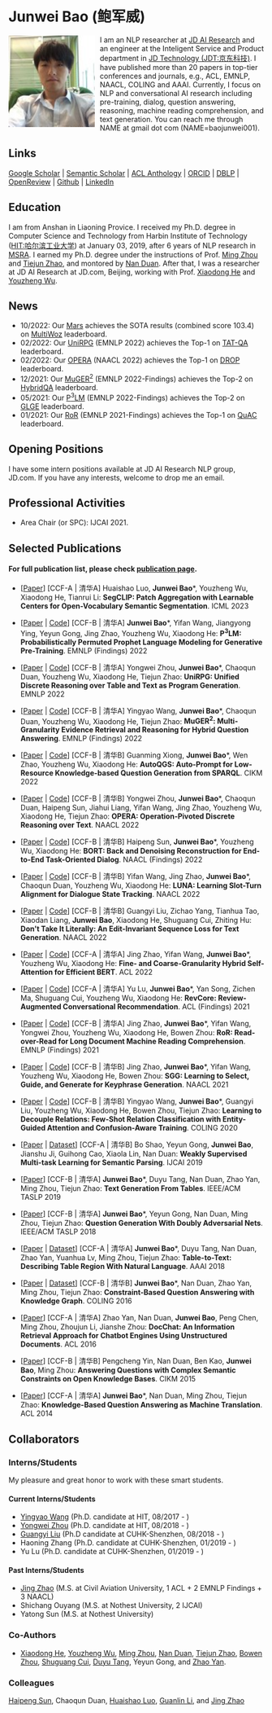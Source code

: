 # Junwei Bao (鲍军威)

<img align="left" src="citations.jpg" width=170 height=180 alt="a photo" style="padding-right:10px">

I am an NLP researcher at [JD AI Research](jdai.md) and an engineer at the Inteligent Service and Product department in [JD Technology (JDT:京东科技)](https://www.jdt.com.cn/). I have published more than 20 papers in top-tier conferences and journals, e.g., ACL, EMNLP, NAACL, COLING and AAAI. Currently, I focus on NLP and conversational AI research including pre-training, dialog, question answering, reasoning, machine reading comprehension, and text generation. You can reach me through NAME at gmail dot com (NAME=baojunwei001).




## Links
[Google Scholar](https://scholar.google.com/citations?hl=en&user=hcRREnsAAAAJ) | [Semantic Scholar](https://www.semanticscholar.org/author/Junwei-Bao/3299718?sort=total-citations) | [ACL Anthology](https://aclanthology.org/people/junwei-bao) | [ORCID](https://orcid.org/0000-0002-5549-5130) | [DBLP](https://dblp.uni-trier.de/pid/221/1287-1.html) | [OpenReview](https://openreview.net/profile?id=~Junwei_Bao1) | [Github](https://github.com/JunweiBao) | [LinkedIn](https://www.linkedin.cn/incareer/in/junwei-bao-b2883386)

## Education

I am from Anshan in Liaoning Provice. I received my Ph.D. degree in Computer Science and Technology from Harbin Institute of Technology ([HIT:哈尔滨工业大学](http://www.hit.edu.cn/)) at January 03, 2019, after 6 years of NLP research in [MSRA](https://www.msra.cn/). I earned my Ph.D. degree under the instructions of Prof. [Ming Zhou](https://scholar.google.co.jp/citations?user=a0w5c0gAAAAJ&hl=en) and [Tiejun Zhao](http://homepage.hit.edu.cn/zhaotiejun), and montored by [Nan Duan](https://nanduan.github.io/). After that, I was a researcher at JD AI Research at JD.com, Beijing, working with Prof. [Xiaodong He](https://scholar.google.com/citations?user=W5WbqgoAAAAJ&hl=en) and [Youzheng Wu](https://sites.google.com/site/erzhengcn/). 

## News
- 10/2022: Our [Mars](https://arxiv.org/pdf/2210.08917.pdf) achieves the SOTA results (combined score 103.4) on [MultiWoz](https://github.com/budzianowski/multiwoz/pull/114/commits/5bac742352fc14ad2dda381174fe4338d73d6cdc) leaderboard.
- 02/2022: Our [UniRPG](https://arxiv.org/pdf/2210.08249.pdf) (EMNLP 2022) achieves the Top-1 on [TAT-QA](https://nextplusplus.github.io/TAT-QA/) leaderboard.
- 02/2022: Our [OPERA](https://aclanthology.org/2022.naacl-main.119.pdf) (NAACL 2022) achieves the Top-1 on [DROP](https://leaderboard.allenai.org/drop/submissions/public) leaderboard.
- 12/2021: Our [MuGER<sup>2</sup>](https://arxiv.org/pdf/2210.10350.pdf) (EMNLP 2022-Findings) achieves the Top-2 on [HybridQA](https://competitions.codalab.org/competitions/24420#results) leaderboard.
- 05/2021: Our [P<sup>3</sup>LM](https://aclanthology.org/2022.findings-emnlp.496.pdf) (EMNLP 2022-Findings) achieves the Top-2 on [GLGE](https://microsoft.github.io/glge/) leaderboard.
- 01/2021: Our [RoR](https://aclanthology.org/2021.findings-emnlp.160.pdf) (EMNLP 2021-Findings) achieves the Top-1 on [QuAC](https://quac.ai/) leaderboard.


## Opening Positions
I have some intern positions available at JD AI Research NLP group, JD.com. If you have any interests, welcome to drop me an email. 

## Professional Activities
- Area Chair (or SPC): IJCAI 2021. 

## Selected Publications
#### For full publication list, please check [publication page](publications.md).
- [[Paper](https://arxiv.org/pdf/2211.14813.pdf)] [CCF-A | 清华A] Huaishao Luo, **Junwei Bao***, Youzheng Wu, Xiaodong He, Tianrui Li: 
  **SegCLIP: Patch Aggregation with Learnable Centers for Open-Vocabulary Semantic Segmentation**. ICML 2023
  
- [[Paper](https://aclanthology.org/2022.findings-emnlp.496.pdf) | [Code](https://github.com/JunweiBao/P3LM)] [CCF-B | 清华A] **Junwei Bao***, Yifan Wang, Jiangyong Ying, Yeyun Gong, Jing Zhao, Youzheng Wu, Xiaodong He: 
  **P<sup>3</sup>LM: Probabilistically Permuted Prophet Language Modeling for Generative Pre-Training**. EMNLP (Findings) 2022

- [[Paper](https://arxiv.org/pdf/2210.08249.pdf) | [Code](https://github.com/JD-AI-Research-NLP/UniRPG)] [CCF-B | 清华A] Yongwei Zhou, **Junwei Bao***, Chaoqun Duan, Youzheng Wu, Xiaodong He, Tiejun Zhao: 
  **UniRPG: Unified Discrete Reasoning over Table and Text as Program Generation**. EMNLP 2022

- [[Paper](https://arxiv.org/pdf/2210.10350.pdf) | [Code](https://github.com/JD-AI-Research-NLP/MuGER2)] [CCF-B | 清华A] Yingyao Wang, **Junwei Bao***, Chaoqun Duan, Youzheng Wu, Xiaodong He, Tiejun Zhao: 
  **MuGER<sup>2</sup>: Multi-Granularity Evidence Retrieval and Reasoning for Hybrid Question Answering**. EMNLP (Findings) 2022
  
- [[Paper](https://dl.acm.org/doi/pdf/10.1145/3511808.3557246) | [Code](https://github.com/JD-AI-Research-NLP/AutoQGS)] [CCF-B | 清华B] Guanming Xiong, **Junwei Bao***, Wen Zhao, Youzheng Wu, Xiaodong He: 
  **AutoQGS: Auto-Prompt for Low-Resource Knowledge-based Question Generation from SPARQL**. CIKM 2022
  
- [[Paper](https://aclanthology.org/2022.naacl-main.119.pdf) | [Code](https://github.com/JD-AI-Research-NLP/OPERA)] [CCF-B | 清华B] Yongwei Zhou, **Junwei Bao***, Chaoqun Duan, Haipeng Sun, Jiahui Liang, Yifan Wang, Jing Zhao, Youzheng Wu, Xiaodong He, Tiejun Zhao: 
  **OPERA: Operation-Pivoted Discrete Reasoning over Text**. NAACL 2022

- [[Paper](https://aclanthology.org/2022.findings-naacl.166.pdf) | [Code](https://github.com/JD-AI-Research-NLP/BORT)] [CCF-B | 清华B] Haipeng Sun, **Junwei Bao***, Youzheng Wu, Xiaodong He: 
  **BORT: Back and Denoising Reconstruction for End-to-End Task-Oriented Dialog**. NAACL (Findings) 2022

- [[Paper](https://aclanthology.org/2022.naacl-main.242.pdf) | [Code](https://github.com/JD-AI-Research-NLP/LUNA)] [CCF-B | 清华B] Yifan Wang, Jing Zhao, **Junwei Bao***, Chaoqun Duan, Youzheng Wu, Xiaodong He: 
  **LUNA: Learning Slot-Turn Alignment for Dialogue State Tracking**. NAACL 2022

- [[Paper](https://aclanthology.org/2022.naacl-main.150.pdf) | [Code](https://github.com/JD-AI-Research-NLP/EISL)] [CCF-B | 清华B] Guangyi Liu, Zichao Yang, Tianhua Tao, Xiaodan Liang, **Junwei Bao**, Xiaodong He, Shuguang Cui, Zhiting Hu: 
  **Don't Take It Literally: An Edit-Invariant Sequence Loss for Text Generation**. NAACL 2022

- [[Paper](https://aclanthology.org/2022.acl-long.330.pdf) | [Code](https://github.com/JD-AI-Research-NLP/FCA-BERT)] [CCF-A | 清华A] Jing Zhao, Yifan Wang, **Junwei Bao***, Youzheng Wu, Xiaodong He: 
  **Fine- and Coarse-Granularity Hybrid Self-Attention for Efficient BERT**. ACL 2022

- [[Paper](https://aclanthology.org/2021.findings-acl.99.pdf) | [Code](https://github.com/JD-AI-Research-NLP/RevCore)] [CCF-A | 清华A] Yu Lu, **Junwei Bao***, Yan Song, Zichen Ma, Shuguang Cui, Youzheng Wu, Xiaodong He: 
  **RevCore: Review-Augmented Conversational Recommendation**. ACL (Findings) 2021

- [[Paper](https://aclanthology.org/2021.findings-emnlp.160.pdf) | [Code](https://github.com/JD-AI-Research-NLP/RoR)] [CCF-B | 清华A] Jing Zhao, **Junwei Bao***, Yifan Wang, Yongwei Zhou, Youzheng Wu, Xiaodong He, Bowen Zhou: 
  **RoR: Read-over-Read for Long Document Machine Reading Comprehension**. EMNLP (Findings) 2021

- [[Paper](https://aclanthology.org/2021.naacl-main.455.pdf) | [Code](https://github.com/JD-AI-Research-NLP/SGG)] [CCF-B | 清华B] Jing Zhao, **Junwei Bao***, Yifan Wang, Youzheng Wu, Xiaodong He, Bowen Zhou: 
  **SGG: Learning to Select, Guide, and Generate for Keyphrase Generation**. NAACL 2021

- [[Paper](https://aclanthology.org/2020.coling-main.510.pdf) | [Code](https://github.com/JD-AI-Research-NLP/CTEG)] [CCF-B | 清华B] Yingyao Wang, **Junwei Bao***, Guangyi Liu, Youzheng Wu, Xiaodong He, Bowen Zhou, Tiejun Zhao: 
  **Learning to Decouple Relations: Few-Shot Relation Classification with Entity-Guided Attention and Confusion-Aware Training**. COLING 2020

- [[Paper](https://www.ijcai.org/proceedings/2019/0468.pdf) | [Dataset](https://github.com/JunweiBao/MSParS)] [CCF-A | 清华B] Bo Shao, Yeyun Gong, **Junwei Bao**, Jianshu Ji, Guihong Cao, Xiaola Lin, Nan Duan: 
  **Weakly Supervised Multi-task Learning for Semantic Parsing**. IJCAI 2019

- [[Paper](https://ieeexplore.ieee.org/document/8510869)] [CCF-B | 清华A] **Junwei Bao***, Duyu Tang, Nan Duan, Zhao Yan, Ming Zhou, Tiejun Zhao: 
  **Text Generation From Tables**. IEEE/ACM TASLP 2019

- [[Paper](https://ieeexplore.ieee.org/document/8419315)] [CCF-B | 清华A] **Junwei Bao***, Yeyun Gong, Nan Duan, Ming Zhou, Tiejun Zhao: 
  **Question Generation With Doubly Adversarial Nets**. IEEE/ACM TASLP 2018

- [[Paper](https://ojs.aaai.org/index.php/AAAI/article/view/11944/11803) | [Dataset](https://github.com/JunweiBao/Table2Text)] [CCF-A | 清华A] **Junwei Bao***, Duyu Tang, Nan Duan, Zhao Yan, Yuanhua Lv, Ming Zhou, Tiejun Zhao: 
  **Table-to-Text: Describing Table Region With Natural Language**. AAAI 2018

- [[Paper](https://aclanthology.org/C16-1236.pdf) | [Dataset](https://github.com/JunweiBao/MulCQA)] [CCF-B | 清华B] **Junwei Bao***, Nan Duan, Zhao Yan, Ming Zhou, Tiejun Zhao: 
  **Constraint-Based Question Answering with Knowledge Graph**. COLING 2016

- [[Paper](https://aclanthology.org/P16-1049.pdf)] [CCF-A | 清华A] Zhao Yan, Nan Duan, **Junwei Bao**, Peng Chen, Ming Zhou, Zhoujun Li, Jianshe Zhou: 
  **DocChat: An Information Retrieval Approach for Chatbot Engines Using Unstructured Documents**. ACL 2016

- [[Paper](https://dl.acm.org/doi/10.1145/2806416.2806542)] [CCF-B | 清华B] Pengcheng Yin, Nan Duan, Ben Kao, **Junwei Bao**, Ming Zhou: 
  **Answering Questions with Complex Semantic Constraints on Open Knowledge Bases**. CIKM 2015

- [[Paper](https://aclanthology.org/P14-1091.pdf)] [CCF-A | 清华A] **Junwei Bao***, Nan Duan, Ming Zhou, Tiejun Zhao: 
  **Knowledge-Based Question Answering as Machine Translation**. ACL 2014

## Collaborators

### Interns/Students
My pleasure and great honor to work with these smart students.

#### Current Interns/Students
- [Yingyao Wang](https://scholar.google.com.tw/citations?user=vUExRS0AAAAJ&hl=en) (Ph.D. candidate at HIT, 08/2017 - )
- [Yongwei Zhou](https://scholar.google.com/citations?hl=en&user=9uGWNycAAAAJ) (Ph.D. candidate at HIT, 08/2018 - )
- [Guangyi Liu](https://scholar.google.com/citations?hl=en&user=CrKPqTMAAAAJ) (Ph.D candidate at CUHK-Shenzhen, 08/2018 - )
- Haoning Zhang (Ph.D. candidate at CUHK-Shenzhen, 01/2019 - )
- Yu Lu (Ph.D. candidate at CUHK-Shenzhen, 01/2019 - )

#### Past Interns/Students
- [Jing Zhao](https://scholar.google.com/citations?user=wL5kCT8AAAAJ&hl=en) (M.S. at Civil Aviation University, 1 ACL + 2 EMNLP Findings + 3 NAACL)
- Shichang Ouyang (M.S. at Nothest University, 2 IJCAI)
- Yatong Sun (M.S. at Nothest University)

### Co-Authors 
- [Xiaodong He](https://scholar.google.com/citations?user=W5WbqgoAAAAJ&hl=en), [Youzheng Wu](https://sites.google.com/site/erzhengcn/), [Ming Zhou](https://scholar.google.co.jp/citations?user=a0w5c0gAAAAJ&hl=en), [Nan Duan](https://nanduan.github.io/), [Tiejun Zhao](http://homepage.hit.edu.cn/zhaotiejun), [Bowen Zhou](https://scholar.google.com/citations?user=h3Nsz6YAAAAJ&hl=en), [Shuguang Cui](https://scholar.google.com/citations?user=1o_qvR0AAAAJ&hl=en), [Duyu Tang](https://scholar.google.com/citations?user=9uz-D-kAAAAJ&hl=en), Yeyun Gong, and [Zhao Yan](https://scholar.google.com/citations?user=Z_IPFVYAAAAJ&hl=en).

### Colleagues
[Haipeng Sun](https://scholar.google.com/citations?user=PxC3X3QAAAAJ&hl=en), Chaoqun Duan, [Huaishao Luo](https://scholar.google.com/citations?hl=en&user=ni7XNWMAAAAJ), [Guanlin Li](https://scholar.google.com/citations?hl=en&user=26tXyq0AAAAJ), and [Jing Zhao](https://scholar.google.com/citations?user=wL5kCT8AAAAJ&hl=en)


